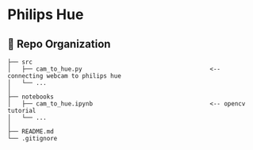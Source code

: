 # Philips Hue


:open_file_folder: Repo Organization
--------------------------------

    ├── src                
    │   ├── cam_to_hue.py                                    <-- connecting webcam to philips hue
    │   └── ... 
    │     
    ├── notebooks          
    │   ├── cam_to_hue.ipynb                                 <-- opencv tutorial        
    │   └── ...
    │    
    ├── README.md
    └── .gitignore  
